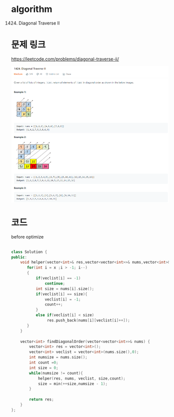 ﻿# algorithm 
1424. Diagonal Traverse II
  

# 문제 링크    
https://leetcode.com/problems/diagonal-traverse-ii/  

![title](https://github.com/jungmin3834/algorithm/blob/master/image/diagonal-traverse-ii.png)

# 코드

before optimize   

```cpp

class Solution {
public:
    void helper(vector<int>& res,vector<vector<int>>& nums,vector<int>& veclist ,int& x,int& count){
       for(int i = x ;i > -1; i--)
       {
           if(veclist[i] == -1)
               continue;
           int size = nums[i].size();
           if(veclist[i] == size){
               veclist[i] = -1;
               count++;
           }
           else if(veclist[i] < size)
                res.push_back(nums[i][veclist[i]++]);
       }
    }
    
    vector<int> findDiagonalOrder(vector<vector<int>>& nums) {
        vector<int> res = vector<int>();       
        vector<int> veclist = vector<int>(nums.size(),0);
        int numsize = nums.size();
        int count =0;
        int size = 0;
        while(numsize != count){
            helper(res, nums, veclist, size,count);
            size = min(++size,numsize - 1);
        }
        
        return res;
    }
};

```
